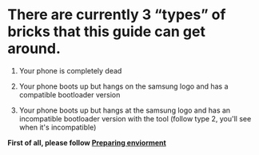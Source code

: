 # There are currently 3 “types” of bricks that this guide can get around.
1. Your phone is completely dead

2. Your phone boots up but hangs on the samsung logo and has a compatible bootloader version 

3. Your phone boots up but hangs at the samsung logo and has an incompatible bootloader version with the tool (follow type 2, you'll see when it's incompatible)

**First of all, please follow [Preparing enviorment](https://github.com/theandroid02/i9300_emmc_toolbox/wiki/Preparing-environment)**
